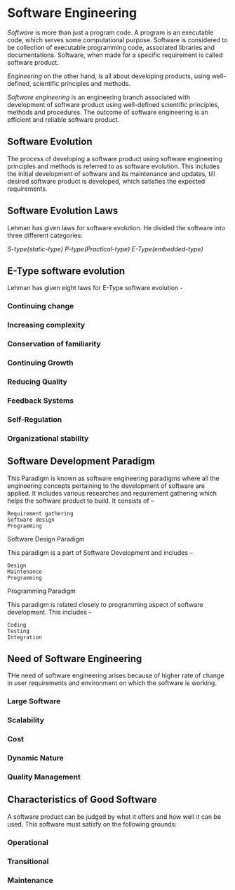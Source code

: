 # Software Engineering

*Software* is more than just a program code. A program is an executable code, which serves some computational purpose. Software is considered to be collection of executable programming code, associated libraries and documentations. Software, when made for a specific requirement is called software product.

*Engineering* on the other hand, is all about developing products, using well-defined, scientific principles and methods.

*Software engineering* is an engineering branch associated with development of software product using well-defined scientific principles, methods and procedures. The outcome of software engineering is an efficient and reliable software product.

## Software Evolution

The process of developing a software product using software engineering principles and methods is referred to as software evolution. This includes the initial development of software and its maintenance and updates, till desired software product is developed, which satisfies the expected requirements.

## Software Evolution Laws

Lehman has given laws for software evolution. He divided the software into three different categories:

*S-type(static-type)*
*P-type(Practical-type)*
*E-Type(embedded-type)*

## E-Type software evolution
Lehman has given eight laws for E-Type software evolution - 

### Continuing change
### Increasing complexity
### Conservation of familiarity
### Continuing Growth
### Reducing Quality
### Feedback Systems
### Self-Regulation
### Organizational stability

## Software Development Paradigm

This Paradigm is known as software engineering paradigms where all the engineering concepts pertaining to the development of software are applied. It includes various researches and requirement gathering which helps the software product to build. It consists of –

    Requirement gathering
    Software design
    Programming

Software Design Paradigm

This paradigm is a part of Software Development and includes –

    Design
    Maintenance
    Programming

Programming Paradigm

This paradigm is related closely to programming aspect of software development. This includes –

    Coding
    Testing
    Integration


## Need of Software Engineering

THe need of software engineering arises because of higher rate of change in user requirements and environment on which the software is working.

### Large Software
### Scalability
### Cost
### Dynamic Nature
### Quality Management

## Characteristics of Good Software

A software product can be judged by what it offers and how well it can be used. This software must satisfy on the following grounds:

### Operational
### Transitional
### Maintenance
